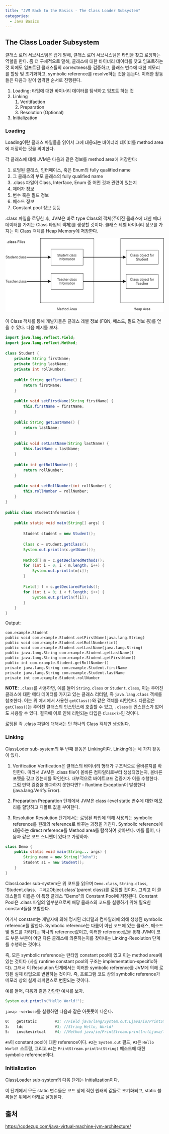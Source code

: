 ```yaml
---
title: "JVM Back to the Basics - The Class Loader Subsystem"
categories: 
  - Java Basics
---
```


## The Class Loader Subsystem

클래스 로더 서브시스템은 쉽게 말해, 클래스 로더 서브시스템은 타입을 찾고 로딩하는 역할을 한다. 좀 더 구체적으로 말해, 클래스에 대한 바이너리 데이터를 찾고 임포트하는 것 외에도 임포트된 클래스들의 correctness를 검증하고, 클래스 변수에 대한 메모리를 할당 및 초기화하고, symbolic reference를 resolve하는 것을 돕는다. 이러한 활동들은 다음과 같이 엄격한 순서로 진행된다.

1. Loading: 타입에 대한 바이너리 데이터를 탐색하고 임포트 하는 것
2. Linking
    1. Veritifaction
    2. Preparation
    3. Resolution (Optional)
3. Initialization

### Loading

Loading이란 클래스 파일들을 읽어서 그에 대응되는 바이너리 데이터를 method area에 저장하는 것을 의미한다.

각 클래스에 대해 JVM은 다음과 같은 정보를 method area에 저장한다:

1. 로딩된 클래스, 인터페이스, 혹은 Enum의 fully qualified name
2. 그 클래스의 부모 클래스의 fully qualified name
3. .class 파일이 Class, Interface, Enum 중 어떤 것과 관련이 있는지
4. 제어자 정보
5. 변수 혹은 필드 정보
6. 메소드 정보
7. Constant pool 정보 등등

.class 파일을 로딩한 후, JVM은 바로 type Class의 객체(주어진 클래스에 대한 메타 데이터를 가지는 Class 타입의 객체)를 생성할 것이다. 클래스 레벨 바이너리 정보를 가지는 이 Class 객체를 Heap Memory에 저장한다.

![jvm-class-loading](/assets/img/jvm-class-loading.png)

이 Class 객체를 통해 개발자들은 클래스 레벨 정보 (FQN, 메소드, 필드 정보 등)를 얻을 수 있다. 다음 예시를 보자.

```java
import java.lang.reflect.Field;
import java.lang.reflect.Method;

class Student {
    private String firstName;
    private String lastName;
    private int rollNumber;

    public String getFirstName() {
        return firstName;
    }

    public void setFirstName(String firstName) {
        this.firstName = firstName;
    }

    public String getLastName() {
        return lastName;
    }
    
    public void setLastName(String lastName) {
        this.lastName = lastName;
    }
    
    public int getRollNumber() {
        return rollNumber;
    }
    
    public void setRollNumber(int rollNumber) {
        this.rollNumber = rollNumber;
    }
}

public class StudentInformation {

    public static void main(String[] args) {
        
        Student student = new Student();
        
        Class c = student.getClass();
        System.out.println(c.getName());

        Method[] m = c.getDeclaredMethods();
        for (int i = 0; i < m.length; i++) {
            System.out.println(m[i]);
        }

        Field[] f = c.getDeclaredFields();
        for (int i = 0; i < f.length; i++) {
            System.out.println(f[i]);
        }
    }
}
```

Output:

```text
com.example.Student
public void com.example.Student.setFirstName(java.lang.String)
public void com.example.Student.setRollNumber(int)
public void com.example.Student.setLastName(java.lang.String)
public java.lang.String com.example.Student.getLastName()   
public java.lang.String com.example.Student.getFirstName()   
public int com.example.Student.getRollNumber()   
private java.lang.String com.example.Student.firstName   
private java.lang.String com.example.Student.lastName   
private int com.example.Student.rollNumber
```

**NOTE**: `.class`를 사용하면, 예를 들어 `String.class` or `Student.class`, 이는 주어진 클래스에 대한 메타 데이터를 가지고 있는 클래스 리터럴, 즉 `java.lang.Class` 객체를 참조한다. 이는 위 예시에서 사용한 `getClass()`와 같은 객체를 리턴한다. 다른점은 `getClass()`는 주어진 클래스의 인스턴스에 호출할 수 있고, `.class`는 인스턴스가 없어도 사용할 수 있다. 결국에 이로 인해 리턴되는 타입은 `Class<?>`인 것이다.

로딩된 각 .class 파일에 대해서는 단 하나의 Class 객체만 생성된다.

### Linking

ClassLoder sub-system의 두 번째 활동은 Linking이다. Linking에는 세 가지 활동이 있다.

1) Verification
Verification은 클래스의 바이너리 형태가 구조적으로 올바른지를 확인한다. 따라서 JVM은 .class file이 올바른 컴파일러로부터 생성되었는지, 올바른 포맷을 갖고 있는지를 확인한다. 내부적으로 바이트코드 검증기가 이를 수행한다. 그럼 만약 검증을 통과하지 못한다면? - Runtime Exception이 발생한다 (java.lang.Verify.Error).

2) Preparation
Preparation 단계에서 JVM은 class-level static 변수에 대한 메모리를 할당하고 디폴트 값을 부여한다.

3) Resolution
Resolution 단계에서는 로딩된 타입에 의해 사용되는 symbolic reference를 원래의 reference로 바꾸는 과정을 거친다. Symbolic reference에 대응하는 direct reference를 Method area를 탐색하여 찾아낸다. 예를 들어, 다음과 같은 코드 스니펫이 있다고 가정하자.

```java
class Demo {
    public static void main(String... args) {
        String name = new String("John");
        Student s1 = new Student();
    }
}
```

ClassLoader sub-system은 위 코드를 읽으며 `Demo.class`, `String.class`, 'Student.class`, 그리고`Object.class`(parent class)를 로딩할 것이다. 그리고 이 클래스들의 이름은 이 특정 클래스 "Demo"의 Constant Pool에 저장된다. Constant Pool은 .class 파일의 일부분으로써 해당 클래스의 코드를 실행하기 위해 필요한 constant들을 포함한다.

여기서 constant는 개발자에 의해 명시된 리터럴과 컴파일러에 의해 생성된 symbolic reference를 말한다. Symbolic reference는 다름이 아닌 코드에 있는 클래스, 메소드 및 필드를 가리키는 하나의 reference값이고, 이러한 reference값을 통해 JVM이 코드 부분 부분이 어떤 다른 클래스에 의존하는지를 찾아내는 Linking-Resolution 단계를 수행하는 것이다.

즉, 모든 symbolic reference는 런타임 constant pool에 있고 이는 method area에 있는 것이다 (사실 runtime constant pool의 구조는 implementation-specific하다). 그래서 이 Resolution 단계에서는 이러한 symbolic reference를 JVM에 의해 로딩된 실제 타입으로 변환하는 것이다. 즉, 프로그램 코드 상의 symbolic reference가 메모리 상의 실제 레퍼런스로 변환되는 것이다.

예를 들어, 다음과 같은 간단한 예시를 보자.

```java
System.out.println("Hello World!");
```

`javap -verbose`를 실행하면 다음과 같은 아웃풋이 나온다.

```asm
0:   getstatic        #2; //Field java/lang/System.out:Ljava/io/PrintStream
3:   ldc              #3; //String Hello, World!
5:   invokevirtual    #4; //Method java/io/PrintStream.println:(Ljava/lang/String;)V
```

`#n`이 constant pool에 대한 reference이다. `#2`는 `System.out` 필드, `#3`은 `Hello World!` 스트링, 그리고 `#4`는 `PrintStream.println(String)` 메소드에 대한 symbolic reference이다.

### Initialization

ClassLoader sub-system의 다음 단계는 Initialization이다.

이 단계에서 모든 static 변수들은 코드 상에 적힌 원래의 값들로 초기화되고, static 블록들은 위에서 아래로 실행된다.

## 출처

<https://codezup.com/java-virtual-machine-jvm-architecture/>
